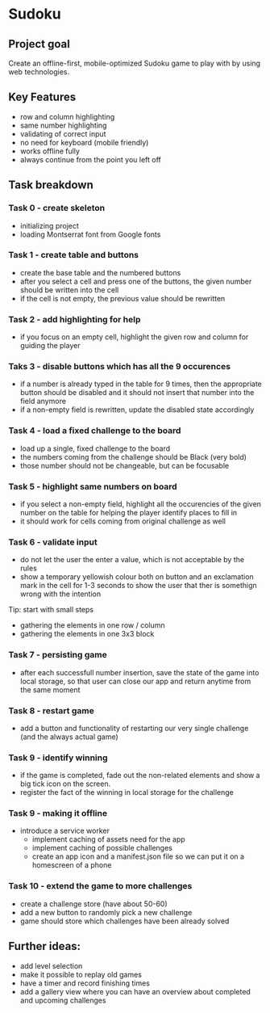 # Sudoku

## Project goal

Create an offline-first, mobile-optimized Sudoku game to play with by using web technologies.

## Key Features

- row and column highlighting
- same number highlighting
- validating of correct input
- no need for keyboard (mobile friendly)
- works offline fully
- always continue from the point you left off

## Task breakdown

### Task 0 - create skeleton
- initializing project
- loading Montserrat font from Google fonts

### Task 1 - create table and buttons
- create the base table and the numbered buttons
- after you select a cell and press one of the buttons, the given number should be written into the cell
- if the cell is not empty, the previous value should be rewritten

### Task 2 - add highlighting for help
- if you focus on an empty cell, highlight the given row and column for guiding the player

### Taks 3 - disable buttons which has all the 9 occurences
- if a number is already typed in the table for 9 times, then the appropriate button should be disabled and it should not insert that number into the field anymore
- if a non-empty field is rewritten, update the disabled state accordingly

### Task 4 - load a fixed challenge to the board
- load up a single, fixed challenge to the board
- the numbers coming from the challenge should be Black (very bold)
- those number should not be changeable, but can be focusable

### Task 5 - highlight same numbers on board
- if you select a non-empty field, highlight all the occurencies of the given number on the table for helping the player identify places to fill in
- it should work for cells coming from original challenge as well

### Task 6 - validate input
- do not let the user the enter a value, which is not acceptable by the rules
- show a temporary yellowish colour both on button and an exclamation mark in the cell for 1-3 seconds to show the user that ther is somethign wrong with the intention

Tip: start with small steps
- gathering the elements in one row / column
- gathering the elements in one 3x3 block

### Task 7 - persisting game
- after each successfull number insertion, save the state of the game into local storage, so that user can close our app and return anytime from the same moment

### Task 8 - restart game
- add a button and functionality of restarting our very single challenge (and the always actual game)

### Task 9 - identify winning
- if the game is completed, fade out the non-related elements and show a big tick icon on the screen.
- register the fact of the winning in local storage for the challenge

### Task 9 - making it offline
- introduce a service worker
    - implement caching of assets need for the app
    - implement caching of possible challenges
    - create an app icon and a manifest.json file so we can put it on a homescreen of a phone

### Task 10 - extend the game to more challenges
- create a challenge store (have about 50-60)
- add a new button to randomly pick a new challenge
- game should store which challenges have been already solved

## Further ideas:
- add level selection
- make it possible to replay old games
- have a timer and record finishing times
- add a gallery view where you can have an overview about completed and upcoming challenges